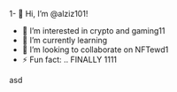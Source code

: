 1- 👋 Hi, I’m @alziz101!
- 👀 I’m interested in crypto and gaming11
- 🌱 I’m currently learning 
- 💞️ I’m looking to collaborate on NFTewd1
- ⚡ Fun fact: .. FINALLY
  1111
<!---
alziz101/alziz101 is a ✨ special ✨ repository because its `README.md` (this file) appears on your GitHub profile.
You can click the Preview link to take a look at your changes.
--->asd
